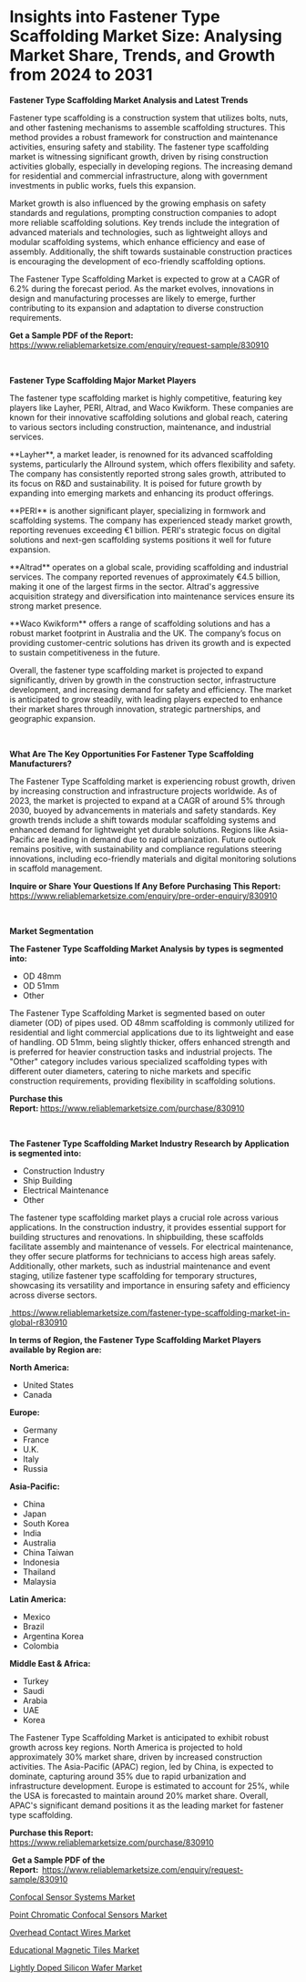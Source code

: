 <p><h1>Insights into Fastener Type Scaffolding Market Size: Analysing Market Share, Trends, and Growth from 2024 to 2031</h1></p><p><strong>Fastener Type Scaffolding Market Analysis and Latest Trends</strong></p>
<p><p>Fastener type scaffolding is a construction system that utilizes bolts, nuts, and other fastening mechanisms to assemble scaffolding structures. This method provides a robust framework for construction and maintenance activities, ensuring safety and stability. The fastener type scaffolding market is witnessing significant growth, driven by rising construction activities globally, especially in developing regions. The increasing demand for residential and commercial infrastructure, along with government investments in public works, fuels this expansion.</p><p>Market growth is also influenced by the growing emphasis on safety standards and regulations, prompting construction companies to adopt more reliable scaffolding solutions. Key trends include the integration of advanced materials and technologies, such as lightweight alloys and modular scaffolding systems, which enhance efficiency and ease of assembly. Additionally, the shift towards sustainable construction practices is encouraging the development of eco-friendly scaffolding options.</p><p>The Fastener Type Scaffolding Market is expected to grow at a CAGR of 6.2% during the forecast period. As the market evolves, innovations in design and manufacturing processes are likely to emerge, further contributing to its expansion and adaptation to diverse construction requirements.</p></p>
<p><strong>Get a Sample PDF of the Report:&nbsp;</strong> <a href="https://www.reliablemarketsize.com/enquiry/request-sample/830910?utm_campaign=1127&utm_medium=2&utm_source=Github&utm_content=ia&utm_term=13102024&utm_id=fastener-type-scaffolding">https://www.reliablemarketsize.com/enquiry/request-sample/830910</a></p>
<p>&nbsp;</p>
<p><strong>Fastener Type Scaffolding Major Market Players</strong></p>
<p><p>The fastener type scaffolding market is highly competitive, featuring key players like Layher, PERI, Altrad, and Waco Kwikform. These companies are known for their innovative scaffolding solutions and global reach, catering to various sectors including construction, maintenance, and industrial services.</p><p>**Layher**, a market leader, is renowned for its advanced scaffolding systems, particularly the Allround system, which offers flexibility and safety. The company has consistently reported strong sales growth, attributed to its focus on R&D and sustainability. It is poised for future growth by expanding into emerging markets and enhancing its product offerings.</p><p>**PERI** is another significant player, specializing in formwork and scaffolding systems. The company has experienced steady market growth, reporting revenues exceeding €1 billion. PERI's strategic focus on digital solutions and next-gen scaffolding systems positions it well for future expansion.</p><p>**Altrad** operates on a global scale, providing scaffolding and industrial services. The company reported revenues of approximately €4.5 billion, making it one of the largest firms in the sector. Altrad's aggressive acquisition strategy and diversification into maintenance services ensure its strong market presence.</p><p>**Waco Kwikform** offers a range of scaffolding solutions and has a robust market footprint in Australia and the UK. The company’s focus on providing customer-centric solutions has driven its growth and is expected to sustain competitiveness in the future.</p><p>Overall, the fastener type scaffolding market is projected to expand significantly, driven by growth in the construction sector, infrastructure development, and increasing demand for safety and efficiency. The market is anticipated to grow steadily, with leading players expected to enhance their market shares through innovation, strategic partnerships, and geographic expansion.</p></p>
<p>&nbsp;</p>
<p><strong>What Are The Key Opportunities For Fastener Type Scaffolding Manufacturers?</strong></p>
<p><p>The Fastener Type Scaffolding market is experiencing robust growth, driven by increasing construction and infrastructure projects worldwide. As of 2023, the market is projected to expand at a CAGR of around 5% through 2030, buoyed by advancements in materials and safety standards. Key growth trends include a shift towards modular scaffolding systems and enhanced demand for lightweight yet durable solutions. Regions like Asia-Pacific are leading in demand due to rapid urbanization. Future outlook remains positive, with sustainability and compliance regulations steering innovations, including eco-friendly materials and digital monitoring solutions in scaffold management.</p></p>
<p><strong>Inquire or Share Your Questions If Any Before Purchasing This Report:</strong> <a href="https://www.reliablemarketsize.com/enquiry/pre-order-enquiry/830910?utm_campaign=1127&utm_medium=2&utm_source=Github&utm_content=ia&utm_term=13102024&utm_id=fastener-type-scaffolding">https://www.reliablemarketsize.com/enquiry/pre-order-enquiry/830910</a></p>
<p>&nbsp;</p>
<p><strong>Market Segmentation</strong></p>
<p><strong>The Fastener Type Scaffolding Market Analysis by types is segmented into:</strong></p>
<p><ul><li>OD 48mm</li><li>OD 51mm</li><li>Other</li></ul></p>
<p><p>The Fastener Type Scaffolding Market is segmented based on outer diameter (OD) of pipes used. OD 48mm scaffolding is commonly utilized for residential and light commercial applications due to its lightweight and ease of handling. OD 51mm, being slightly thicker, offers enhanced strength and is preferred for heavier construction tasks and industrial projects. The "Other" category includes various specialized scaffolding types with different outer diameters, catering to niche markets and specific construction requirements, providing flexibility in scaffolding solutions.</p></p>
<p><strong>Purchase this Report:&nbsp;</strong><a href="https://www.reliablemarketsize.com/purchase/830910?utm_campaign=1127&utm_medium=2&utm_source=Github&utm_content=ia&utm_term=13102024&utm_id=fastener-type-scaffolding">https://www.reliablemarketsize.com/purchase/830910</a></p>
<p>&nbsp;</p>
<p><strong>The Fastener Type Scaffolding Market Industry Research by Application is segmented into:</strong></p>
<p><ul><li>Construction Industry</li><li>Ship Building</li><li>Electrical Maintenance</li><li>Other</li></ul></p>
<p><p>The fastener type scaffolding market plays a crucial role across various applications. In the construction industry, it provides essential support for building structures and renovations. In shipbuilding, these scaffolds facilitate assembly and maintenance of vessels. For electrical maintenance, they offer secure platforms for technicians to access high areas safely. Additionally, other markets, such as industrial maintenance and event staging, utilize fastener type scaffolding for temporary structures, showcasing its versatility and importance in ensuring safety and efficiency across diverse sectors.</p></p>
<p><a href="https://www.reliablemarketsize.com/fastener-type-scaffolding-market-in-global-r830910?utm_campaign=1127&utm_medium=2&utm_source=Github&utm_content=ia&utm_term=13102024&utm_id=fastener-type-scaffolding">&nbsp;https://www.reliablemarketsize.com/fastener-type-scaffolding-market-in-global-r830910</a></p>
<p><strong>In terms of Region, the Fastener Type Scaffolding Market Players available by Region are:</strong></p>
<p>
    <p> <strong> North America: </strong>
        <ul>
            <li>United States</li>
            <li>Canada</li>
        </ul>
        </p> 
    <p> <strong> Europe: </strong>
        <ul>
            <li>Germany</li>
            <li>France</li>
            <li>U.K.</li>
            <li>Italy</li>
            <li>Russia</li>
        </ul>
        </p> 
    <p> <strong> Asia-Pacific: </strong>
        <ul>
            <li>China</li>
            <li>Japan</li>
            <li>South Korea</li>
            <li>India</li>
            <li>Australia</li>
            <li>China Taiwan</li>
            <li>Indonesia</li>
            <li>Thailand</li>
            <li>Malaysia</li>
        </ul>
        </p> 
    <p> <strong> Latin America: </strong>
        <ul>
            <li>Mexico</li>
            <li>Brazil</li>
            <li>Argentina Korea</li>
            <li>Colombia</li>
        </ul>
        </p> 
    <p> <strong> Middle East & Africa: </strong>
        <ul>
            <li>Turkey</li>
            <li>Saudi</li>
            <li>Arabia</li>
            <li>UAE</li>
            <li>Korea</li>
        </ul>
    </p>
    </p>
<p><p>The Fastener Type Scaffolding Market is anticipated to exhibit robust growth across key regions. North America is projected to hold approximately 30% market share, driven by increased construction activities. The Asia-Pacific (APAC) region, led by China, is expected to dominate, capturing around 35% due to rapid urbanization and infrastructure development. Europe is estimated to account for 25%, while the USA is forecasted to maintain around 20% market share. Overall, APAC's significant demand positions it as the leading market for fastener type scaffolding.</p></p>
<p><strong>Purchase this Report: </strong><a href="https://www.reliablemarketsize.com/purchase/830910?utm_campaign=1127&utm_medium=2&utm_source=Github&utm_content=ia&utm_term=13102024&utm_id=fastener-type-scaffolding">https://www.reliablemarketsize.com/purchase/830910</a></p>
<p>&nbsp;<strong>Get a Sample PDF of the Report:&nbsp;&nbsp;</strong><a href="https://www.reliablemarketsize.com/enquiry/request-sample/830910?utm_campaign=1127&utm_medium=2&utm_source=Github&utm_content=ia&utm_term=13102024&utm_id=fastener-type-scaffolding">https://www.reliablemarketsize.com/enquiry/request-sample/830910</a></p>
<p><strong></strong></p>
<p><p><a href="https://www.linkedin.com/pulse/regional-adaptations-global-confocal-sensor-systems-market-xviff?utm_campaign=1127&utm_medium=2&utm_source=Github&utm_content=ia&utm_term=13102024&utm_id=fastener-type-scaffolding">Confocal Sensor Systems Market</a></p><p><a href="https://www.linkedin.com/pulse/navigating-point-chromatic-confocal-sensors-market-expert-analysis-rzjkf?utm_campaign=1127&utm_medium=2&utm_source=Github&utm_content=ia&utm_term=13102024&utm_id=fastener-type-scaffolding">Point Chromatic Confocal Sensors Market</a></p><p><a href="https://github.com/RoccoManning/Market-Research-Report-List-7/blob/main/overhead-contact-wires-market.md?utm_campaign=1127&utm_medium=2&utm_source=Github&utm_content=ia&utm_term=13102024&utm_id=fastener-type-scaffolding">Overhead Contact Wires Market</a></p><p><a href="https://www.linkedin.com/pulse/pioneering-growth-analyzing-global-educational-magnetic-tiles-gpgde?utm_campaign=1127&utm_medium=2&utm_source=Github&utm_content=ia&utm_term=13102024&utm_id=fastener-type-scaffolding">Educational Magnetic Tiles Market</a></p><p><a href="https://www.linkedin.com/pulse/lightly-doped-silicon-wafer-market-forecasts-trends-impact-vn8vf?utm_campaign=1127&utm_medium=2&utm_source=Github&utm_content=ia&utm_term=13102024&utm_id=fastener-type-scaffolding">Lightly Doped Silicon Wafer Market</a></p></p>
